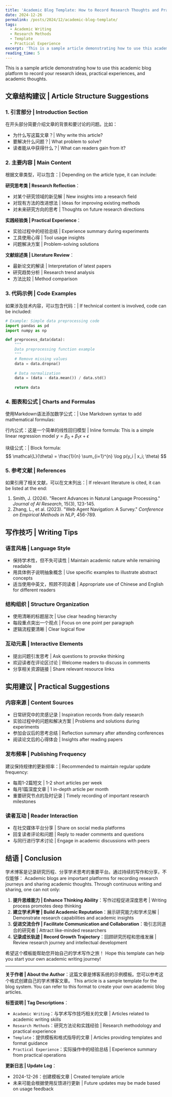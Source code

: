 ```yaml
---
title: 'Academic Blog Template: How to Record Research Thoughts and Practices'
date: 2024-12-26
permalink: /posts/2024/12/academic-blog-template/
tags:
  - Academic Writing
  - Research Methods
  - Template
  - Practical Experience
excerpt: 'This is a sample article demonstrating how to use this academic blog platform to record research ideas, practical experiences, and academic thoughts. This article provides writing templates and format guidelines.'
reading_time: 5
---
```


This is a sample article demonstrating how to use this academic blog platform to record your research ideas, practical experiences, and academic thoughts.

## 文章结构建议 | Article Structure Suggestions

### 1. 引言部分 | Introduction Section
在开头部分简要介绍文章的背景和要讨论的问题。比如：
- 为什么写这篇文章？| Why write this article?
- 要解决什么问题？| What problem to solve?
- 读者能从中获得什么？| What can readers gain from it?

### 2. 主要内容 | Main Content
根据文章类型，可以包含：| Depending on the article type, it can include:

**研究思考类 | Research Reflection**：
- 对某个研究领域的新见解 | New insights into a research field
- 对现有方法的改进想法 | Ideas for improving existing methods
- 对未来研究方向的思考 | Thoughts on future research directions

**实践经验类 | Practical Experience**：
- 实验过程中的经验总结 | Experience summary during experiments
- 工具使用心得 | Tool usage insights
- 问题解决方案 | Problem-solving solutions

**文献综述类 | Literature Review**：
- 最新论文的解读 | Interpretation of latest papers
- 研究趋势分析 | Research trend analysis
- 方法比较 | Method comparison

### 3. 代码示例 | Code Examples
如果涉及技术内容，可以包含代码：| If technical content is involved, code can be included:

```python
# Example: Simple data preprocessing code
import pandas as pd
import numpy as np

def preprocess_data(data):
    """
    Data preprocessing function example
    """
    # Remove missing values
    data = data.dropna()
    
    # Data normalization
    data = (data - data.mean()) / data.std()
    
    return data
```

### 4. 图表和公式 | Charts and Formulas
使用Markdown语法添加数学公式：| Use Markdown syntax to add mathematical formulas:

行内公式：这是一个简单的线性回归模型 | Inline formula: This is a simple linear regression model $y = \beta_0 + \beta_1 x + \epsilon$

块级公式：| Block formula:
$$
\mathcal{L}(\theta) = \frac{1}{n} \sum_{i=1}^{n} \log p(y_i | x_i; \theta)
$$

### 5. 参考文献 | References
如果引用了相关文献，可以在文末列出：| If relevant literature is cited, it can be listed at the end:

1. Smith, J. (2024). "Recent Advances in Natural Language Processing." *Journal of AI Research*, 15(3), 123-145.
2. Zhang, L., et al. (2023). "Web Agent Navigation: A Survey." *Conference on Empirical Methods in NLP*, 456-789.

## 写作技巧 | Writing Tips

### 语言风格 | Language Style
- 保持学术性，但不失可读性 | Maintain academic nature while remaining readable
- 用具体例子说明抽象概念 | Use specific examples to illustrate abstract concepts
- 适当使用中英文，照顾不同读者 | Appropriate use of Chinese and English for different readers

### 结构组织 | Structure Organization
- 使用清晰的标题层次 | Use clear heading hierarchy
- 每段重点突出一个观点 | Focus on one point per paragraph
- 逻辑流程要清晰 | Clear logical flow

### 互动元素 | Interactive Elements
- 提出问题引发思考 | Ask questions to provoke thinking
- 欢迎读者在评论区讨论 | Welcome readers to discuss in comments
- 分享相关资源链接 | Share relevant resource links

## 实用建议 | Practical Suggestions

### 内容来源 | Content Sources
- 日常研究中的灵感记录 | Inspiration records from daily research
- 实验过程中的问题和解决方案 | Problems and solutions during experiments
- 参加会议后的思考总结 | Reflection summary after attending conferences
- 阅读论文后的心得体会 | Insights after reading papers

### 发布频率 | Publishing Frequency
建议保持规律的更新频率：| Recommended to maintain regular update frequency:
- 每周1-2篇短文 | 1-2 short articles per week
- 每月1篇深度文章 | 1 in-depth article per month
- 重要研究节点的及时记录 | Timely recording of important research milestones

### 读者互动 | Reader Interaction
- 在社交媒体平台分享 | Share on social media platforms
- 回复读者评论和问题 | Reply to reader comments and questions
- 与同行进行学术讨论 | Engage in academic discussions with peers

## 结语 | Conclusion

学术博客是记录研究历程、分享学术思考的重要平台。通过持续的写作和分享，不仅能够：
Academic blogs are important platforms for recording research journeys and sharing academic thoughts. Through continuous writing and sharing, one can not only:

1. **提升思维能力 | Enhance Thinking Ability**：写作过程促进深度思考 | Writing process promotes deep thinking
2. **建立学术声誉 | Build Academic Reputation**：展示研究能力和学术见解 | Demonstrate research capabilities and academic insights
3. **促进交流合作 | Facilitate Communication and Collaboration**：吸引志同道合的研究者 | Attract like-minded researchers
4. **记录成长轨迹 | Record Growth Trajectory**：回顾研究历程和思维发展 | Review research journey and intellectual development

希望这个模板能帮助您开始自己的学术写作之旅！
Hope this template can help you start your own academic writing journey!

---

**关于作者 | About the Author**：这篇文章是博客系统的示例模板。您可以参考这个格式创建自己的学术博客文章。
This article is a sample template for the blog system. You can refer to this format to create your own academic blog articles.

**标签说明 | Tag Descriptions**：
- `Academic Writing`：与学术写作技巧相关的文章 | Articles related to academic writing skills
- `Research Methods`：研究方法论和实践经验 | Research methodology and practical experience
- `Template`：提供模板和格式指导的文章 | Articles providing templates and format guidance
- `Practical Experience`：实际操作中的经验总结 | Experience summary from practical operations

**更新日志 | Update Log**：
- 2024-12-26：创建模板文章 | Created template article
- 未来可能会根据使用反馈进行更新 | Future updates may be made based on usage feedback 